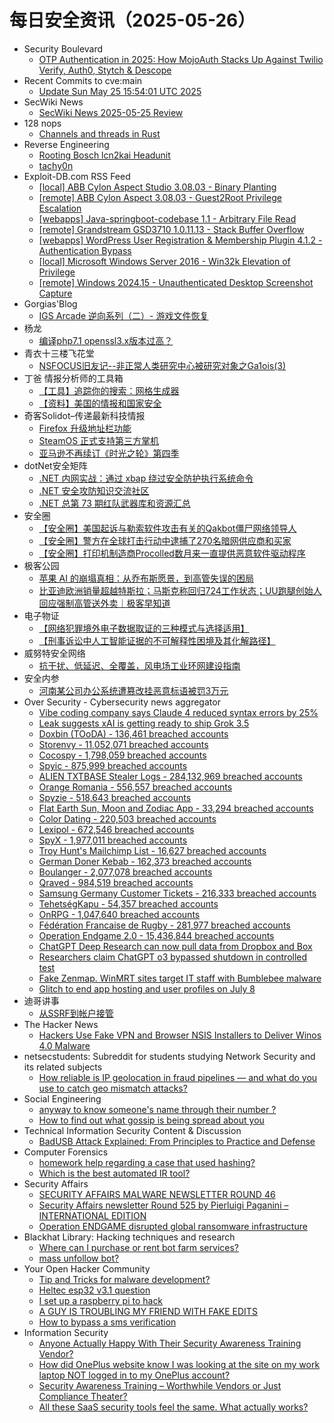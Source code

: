 # 每日安全资讯（2025-05-26）

- Security Boulevard
  - [OTP Authentication in 2025: How MojoAuth Stacks Up Against Twilio Verify, Auth0, Stytch & Descope](https://securityboulevard.com/2025/05/otp-authentication-in-2025-how-mojoauth-stacks-up-against-twilio-verify-auth0-stytch-descope/?utm_source=rss&utm_medium=rss&utm_campaign=otp-authentication-in-2025-how-mojoauth-stacks-up-against-twilio-verify-auth0-stytch-descope)
- Recent Commits to cve:main
  - [Update Sun May 25 15:54:01 UTC 2025](https://github.com/trickest/cve/commit/43d8c499df8efb8d4ed7378e978f61cda9f6dc3a)
- SecWiki News
  - [SecWiki News 2025-05-25 Review](http://www.sec-wiki.com/?2025-05-25)
- 128 nops
  - [Channels and threads in Rust](https://carstein.github.io/rust/2025/05/25/two-layers.html)
- Reverse Engineering
  - [Rooting Bosch lcn2kai Headunit](https://www.reddit.com/r/ReverseEngineering/comments/1kvg4l3/rooting_bosch_lcn2kai_headunit/)
  - [tachy0n](https://www.reddit.com/r/ReverseEngineering/comments/1kus300/tachy0n/)
- Exploit-DB.com RSS Feed
  - [[local] ABB Cylon Aspect Studio 3.08.03 - Binary Planting](https://www.exploit-db.com/exploits/52306)
  - [[remote] ABB Cylon Aspect 3.08.03 - Guest2Root Privilege Escalation](https://www.exploit-db.com/exploits/52305)
  - [[webapps] Java-springboot-codebase 1.1 - Arbitrary File Read](https://www.exploit-db.com/exploits/52304)
  - [[remote] Grandstream GSD3710 1.0.11.13 - Stack Buffer Overflow](https://www.exploit-db.com/exploits/52303)
  - [[webapps] WordPress User Registration & Membership Plugin 4.1.2 - Authentication Bypass](https://www.exploit-db.com/exploits/52302)
  - [[local] Microsoft Windows Server 2016 - Win32k Elevation of Privilege](https://www.exploit-db.com/exploits/52301)
  - [[remote] Windows 2024.15 - Unauthenticated Desktop Screenshot Capture](https://www.exploit-db.com/exploits/52300)
- Gorgias'Blog
  - [IGS Arcade 逆向系列（二）- 游戏文件恢复](https://gorgias.me/2025/05/25/IGS_Arcade_RE_2/)
- 杨龙
  - [编译php7.1 openssl3.x版本过高？](https://www.yanglong.pro/%e7%bc%96%e8%af%91php7-1-openssl3-x%e7%89%88%e6%9c%ac%e8%bf%87%e9%ab%98%ef%bc%9f/)
- 青衣十三楼飞花堂
  - [NSFOCUS旧友记--非正常人类研究中心被研究对象之Ga1ois(3)](https://mp.weixin.qq.com/s?__biz=MzUzMjQyMDE3Ng==&mid=2247488320&idx=1&sn=9423b163927d984b1de8d3b849bc02ec)
- 丁爸 情报分析师的工具箱
  - [【工具】追踪你的搜索：网格生成器](https://mp.weixin.qq.com/s?__biz=MzI2MTE0NTE3Mw==&mid=2651150092&idx=1&sn=eab8815b2c6e98e601440357673b0978)
  - [【资料】美国的情报和国家安全](https://mp.weixin.qq.com/s?__biz=MzI2MTE0NTE3Mw==&mid=2651150092&idx=2&sn=71654f3c3d70152f0aaf5f861a19ff8b)
- 奇客Solidot–传递最新科技情报
  - [Firefox 升级地址栏功能](https://www.solidot.org/story?sid=81388)
  - [SteamOS 正式支持第三方掌机](https://www.solidot.org/story?sid=81387)
  - [亚马逊不再续订《时光之轮》第四季](https://www.solidot.org/story?sid=81386)
- dotNet安全矩阵
  - [.NET 内网实战：通过 xbap 绕过安全防护执行系统命令](https://mp.weixin.qq.com/s?__biz=MzUyOTc3NTQ5MA==&mid=2247499734&idx=1&sn=38b732abea5f55da2c11338a0d2a608c)
  - [.NET 安全攻防知识交流社区](https://mp.weixin.qq.com/s?__biz=MzUyOTc3NTQ5MA==&mid=2247499734&idx=2&sn=298d077630a0ab8cc906523c371a55a5)
  - [.NET 总第 73 期红队武器库和资源汇总](https://mp.weixin.qq.com/s?__biz=MzUyOTc3NTQ5MA==&mid=2247499734&idx=3&sn=b80be1ce63bfc4ccb53814e5b0e5de01)
- 安全圈
  - [【安全圈】美国起诉与勒索软件攻击有关的Qakbot僵尸网络领导人](https://mp.weixin.qq.com/s?__biz=MzIzMzE4NDU1OQ==&mid=2652069814&idx=1&sn=55315ce70af7e756bc81036d3ab03200)
  - [【安全圈】警方在全球打击行动中逮捕了270名暗网供应商和买家](https://mp.weixin.qq.com/s?__biz=MzIzMzE4NDU1OQ==&mid=2652069814&idx=2&sn=4cc21b93ac0eef3c3791ae5c524b40d5)
  - [【安全圈】打印机制造商Procolled数月来一直提供恶意软件驱动程序](https://mp.weixin.qq.com/s?__biz=MzIzMzE4NDU1OQ==&mid=2652069814&idx=3&sn=1ae16215ca2bb8677fe32b72a17c1cbc)
- 极客公园
  - [苹果 AI 的崩塌真相：从乔布斯愿景，到高管失误的困局](https://mp.weixin.qq.com/s?__biz=MTMwNDMwODQ0MQ==&mid=2653080107&idx=1&sn=6c39c2625e645b92db8fd314e88c68ce)
  - [比亚迪欧洲销量超越特斯拉；马斯克称回归724工作状态；UU跑腿创始人回应强制高管送外卖｜极客早知道](https://mp.weixin.qq.com/s?__biz=MTMwNDMwODQ0MQ==&mid=2653080163&idx=1&sn=1a8cdbd4174fcfaed1d8b2fd1719c994)
- 电子物证
  - [【网络犯罪境外电子数据取证的三种模式与选择适用】](https://mp.weixin.qq.com/s?__biz=MzAwNDcwMDgzMA==&mid=2651048452&idx=1&sn=18573584ba60f8bbe83ae05543ba4f07)
  - [【刑事诉讼中人工智能证据的不可解释性困境及其化解路径】](https://mp.weixin.qq.com/s?__biz=MzAwNDcwMDgzMA==&mid=2651048452&idx=2&sn=73565d9b686385b629fcaa7543c5bf33)
- 威努特安全网络
  - [抗干扰、低延迟、全覆盖，风电场工业环网建设指南](https://mp.weixin.qq.com/s?__biz=MzAwNTgyODU3NQ==&mid=2651133168&idx=1&sn=897c1ddaa290a2f5004d8e0bd630ee58)
- 安全内参
  - [河南某公司办公系统遭篡改挂恶意标语被罚3万元](https://mp.weixin.qq.com/s?__biz=MzI4NDY2MDMwMw==&mid=2247514413&idx=1&sn=72a307ba87230821ffaea7f5dcf40c79)
- Over Security - Cybersecurity news aggregator
  - [Vibe coding company says Claude 4 reduced syntax errors by 25%](https://www.bleepingcomputer.com/news/artificial-intelligence/vibe-coding-company-says-claude-4-reduced-syntax-errors-by-25-percent/)
  - [Leak suggests xAI is getting ready to ship Grok 3.5](https://www.bleepingcomputer.com/news/artificial-intelligence/leak-suggests-xai-is-getting-ready-to-ship-grok-35/)
  - [Doxbin (TOoDA) - 136,461 breached accounts](https://haveibeenpwned.com/Breach/DoxbinTOoDA)
  - [Storenvy - 11,052,071 breached accounts](https://haveibeenpwned.com/Breach/Storenvy)
  - [Cocospy - 1,798,059 breached accounts](https://haveibeenpwned.com/Breach/Cocospy)
  - [Spyic - 875,999 breached accounts](https://haveibeenpwned.com/Breach/Spyic)
  - [ALIEN TXTBASE Stealer Logs - 284,132,969 breached accounts](https://haveibeenpwned.com/Breach/AlienStealerLogs)
  - [Orange Romania - 556,557 breached accounts](https://haveibeenpwned.com/Breach/OrangeRomania)
  - [Spyzie - 518,643 breached accounts](https://haveibeenpwned.com/Breach/Spyzie)
  - [Flat Earth Sun, Moon and Zodiac App - 33,294 breached accounts](https://haveibeenpwned.com/Breach/FlatEarthDave)
  - [Color Dating - 220,503 breached accounts](https://haveibeenpwned.com/Breach/ColorDating)
  - [Lexipol - 672,546 breached accounts](https://haveibeenpwned.com/Breach/Lexipol)
  - [SpyX - 1,977,011 breached accounts](https://haveibeenpwned.com/Breach/SpyX)
  - [Troy Hunt's Mailchimp List - 16,627 breached accounts](https://haveibeenpwned.com/Breach/TroyHuntMailchimpList)
  - [German Doner Kebab - 162,373 breached accounts](https://haveibeenpwned.com/Breach/GermanDonerKebab)
  - [Boulanger - 2,077,078 breached accounts](https://haveibeenpwned.com/Breach/Boulanger)
  - [Qraved - 984,519 breached accounts](https://haveibeenpwned.com/Breach/Qraved)
  - [Samsung Germany Customer Tickets - 216,333 breached accounts](https://haveibeenpwned.com/Breach/SamsungGermany)
  - [TehetségKapu - 54,357 breached accounts](https://haveibeenpwned.com/Breach/TehetsegKapu)
  - [OnRPG - 1,047,640 breached accounts](https://haveibeenpwned.com/Breach/OnRPG)
  - [Fédération Francaise de Rugby - 281,977 breached accounts](https://haveibeenpwned.com/Breach/FFR)
  - [Operation Endgame 2.0 - 15,436,844 breached accounts](https://haveibeenpwned.com/Breach/OperationEndgame2)
  - [ChatGPT Deep Research can now pull data from Dropbox and Box](https://www.bleepingcomputer.com/news/artificial-intelligence/chatgpt-deep-research-can-now-pull-data-from-dropbox-and-box/)
  - [Researchers claim ChatGPT o3 bypassed shutdown in controlled test](https://www.bleepingcomputer.com/news/artificial-intelligence/researchers-claim-chatgpt-o3-bypassed-shutdown-in-controlled-test/)
  - [Fake Zenmap. WinMRT sites target IT staff with Bumblebee malware](https://www.bleepingcomputer.com/news/security/bumblebee-malware-distributed-via-zenmap-winmrt-seo-poisoning/)
  - [Glitch to end app hosting and user profiles on July 8](https://www.bleepingcomputer.com/news/security/glitch-to-end-app-hosting-and-user-profiles-on-july-8/)
- 迪哥讲事
  - [从SSRF到帐户接管](https://mp.weixin.qq.com/s?__biz=MzIzMTIzNTM0MA==&mid=2247497646&idx=1&sn=6cf2bfc7c0825057e9feec696adecf4c)
- The Hacker News
  - [Hackers Use Fake VPN and Browser NSIS Installers to Deliver Winos 4.0 Malware](https://thehackernews.com/2025/05/hackers-use-fake-vpn-and-browser-nsis.html)
- netsecstudents: Subreddit for students studying Network Security and its related subjects
  - [How reliable is IP geolocation in fraud pipelines — and what do you use to catch geo mismatch attacks?](https://www.reddit.com/r/netsecstudents/comments/1kv9i0p/how_reliable_is_ip_geolocation_in_fraud_pipelines/)
- Social Engineering
  - [anyway to know someone's name through their number ?](https://www.reddit.com/r/SocialEngineering/comments/1kvcx3i/anyway_to_know_someones_name_through_their_number/)
  - [How to find out what gossip is being spread about you](https://www.reddit.com/r/SocialEngineering/comments/1kv4vav/how_to_find_out_what_gossip_is_being_spread_about/)
- Technical Information Security Content & Discussion
  - [BadUSB Attack Explained: From Principles to Practice and Defense](https://www.reddit.com/r/netsec/comments/1kuuvzz/badusb_attack_explained_from_principles_to/)
- Computer Forensics
  - [homework help regarding a case that used hashing?](https://www.reddit.com/r/computerforensics/comments/1kv7zyl/homework_help_regarding_a_case_that_used_hashing/)
  - [Which is the best automated IR tool?](https://www.reddit.com/r/computerforensics/comments/1kuppvr/which_is_the_best_automated_ir_tool/)
- Security Affairs
  - [SECURITY AFFAIRS MALWARE NEWSLETTER ROUND 46](https://securityaffairs.com/178265/breaking-news/security-affairs-malware-newsletter-round-46.html)
  - [Security Affairs newsletter Round 525 by Pierluigi Paganini – INTERNATIONAL EDITION](https://securityaffairs.com/178257/breaking-news/security-affairs-newsletter-round-525-by-pierluigi-paganini-international-edition.html)
  - [Operation ENDGAME disrupted global ransomware infrastructure](https://securityaffairs.com/178245/cyber-crime/operation-endgame-disrupted-global-ransomware-infrastructure.html)
- Blackhat Library: Hacking techniques and research
  - [Where can I purchase or rent bot farm services?](https://www.reddit.com/r/blackhat/comments/1kvfs7p/where_can_i_purchase_or_rent_bot_farm_services/)
  - [mass unfollow bot?](https://www.reddit.com/r/blackhat/comments/1kvgg2r/mass_unfollow_bot/)
- Your Open Hacker Community
  - [Tip and Tricks for malware development?](https://www.reddit.com/r/HowToHack/comments/1kv775c/tip_and_tricks_for_malware_development/)
  - [Heltec esp32 v3.1 question](https://www.reddit.com/r/HowToHack/comments/1kvaxr5/heltec_esp32_v31_question/)
  - [I set up a raspberry pi to hack](https://www.reddit.com/r/HowToHack/comments/1kv3j2u/i_set_up_a_raspberry_pi_to_hack/)
  - [A GUY IS TROUBLING MY FRIEND WITH FAKE EDITS](https://www.reddit.com/r/HowToHack/comments/1kv8qr0/a_guy_is_troubling_my_friend_with_fake_edits/)
  - [How to bypass a sms verification](https://www.reddit.com/r/HowToHack/comments/1kurk5v/how_to_bypass_a_sms_verification/)
- Information Security
  - [Anyone Actually Happy With Their Security Awareness Training Vendor?](https://www.reddit.com/r/Information_Security/comments/1kv941g/anyone_actually_happy_with_their_security/)
  - [How did OnePlus website know I was looking at the site on my work laptop NOT logged in to my OnePlus account?](https://www.reddit.com/r/Information_Security/comments/1kva9xo/how_did_oneplus_website_know_i_was_looking_at_the/)
  - [Security Awareness Training – Worthwhile Vendors or Just Compliance Theater?](https://www.reddit.com/r/Information_Security/comments/1kv536v/security_awareness_training_worthwhile_vendors_or/)
  - [All these SaaS security tools feel the same. What actually works?](https://www.reddit.com/r/Information_Security/comments/1kuxwg9/all_these_saas_security_tools_feel_the_same_what/)
